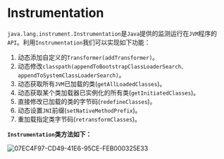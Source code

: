 # Instrumentation

`java.lang.instrument.Instrumentation`是`Java`提供的监测运行在`JVM`程序的`API`。利用`Instrumentation`我们可以实现如下功能：

1. 动态添加自定义的`Transformer(addTransformer)`。
2. 动态修改`classpath(appendToBootstrapClassLoaderSearch、appendToSystemClassLoaderSearch)`。
3. 动态获取所有`JVM`已加载的类(`getAllLoadedClasses`)。
4. 动态获取某个类加载器已实例化的所有类(`getInitiatedClasses`)。
5. 直接修改已加载的类的字节码(`redefineClasses`)。
6. 动态设置`JNI`前缀(`setNativeMethodPrefix`)。
7. 重加载指定类字节码(`retransformClasses`)。

**`Instrumentation`类方法如下：**

![07EC4F97-CD49-41E6-95CE-FEB000325E33](../../images/07EC4F97-CD49-41E6-95CE-FEB000325E33.png)